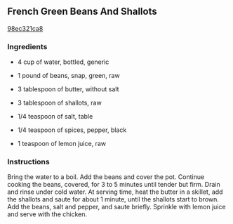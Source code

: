 ## French Green Beans And Shallots

[98ec321ca8](http://cooking.nytimes.com/recipes/11356)

### Ingredients

 - 4 cup of water, bottled, generic

 - 1 pound of beans, snap, green, raw

 - 3 tablespoon of butter, without salt

 - 3 tablespoon of shallots, raw

 - 1/4 teaspoon of salt, table

 - 1/4 teaspoon of spices, pepper, black

 - 1 teaspoon of lemon juice, raw

### Instructions

Bring the water to a boil. Add the beans and cover the pot. Continue cooking the beans, covered, for 3 to 5 minutes until tender but firm. Drain and rinse under cold water. At serving time, heat the butter in a skillet, add the shallots and saute for about 1 minute, until the shallots start to brown. Add the beans, salt and pepper, and saute briefly. Sprinkle with lemon juice and serve with the chicken.